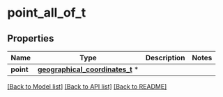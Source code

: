 # point_all_of_t

## Properties
Name | Type | Description | Notes
------------ | ------------- | ------------- | -------------
**point** | [**geographical_coordinates_t**](geographical_coordinates.md) \* |  | 

[[Back to Model list]](../README.md#documentation-for-models) [[Back to API list]](../README.md#documentation-for-api-endpoints) [[Back to README]](../README.md)


